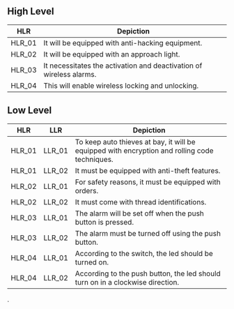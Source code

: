 ## High Level 
| HLR | Depiction |
|-----|-----------|
|HLR_01| It will be equipped with anti-hacking equipment.|
|HLR_02| It will be equipped with an approach light.|
|HLR_03| It necessitates the activation and deactivation of wireless alarms.|
|HLR_04| This will enable wireless locking and unlocking.|
## Low Level
| HLR | LLR | Depiction |
|-----|-----|--------------|
| HLR_01 | LLR_01 | To keep auto thieves at bay, it will be equipped with encryption and rolling code techniques. |
| HLR_01 | LLR_02 | It must be equipped with anti-theft features.|
| HLR_02 | LLR_01 | For safety reasons, it must be equipped with orders. |
| HLR_02 | LLR_02 | It must come with thread identifications.|
| HLR_03 | LLR_01 | The alarm will be set off when the push button is pressed.| 
| HLR_03 | LLR_02 | The alarm must be turned off using the push button. |
| HLR_04 | LLR_01 | According to the switch, the led should be turned on.|
| HLR_04 | LLR_02 | According to the push button, the led should turn on in a clockwise direction.|
.
